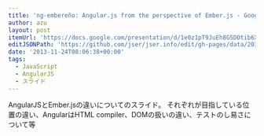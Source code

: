 ```yaml
---
title: 'ng-embereño: Angular.js from the perspective of Ember.js - Google ドライブ'
author: azu
layout: post
itemUrl: 'https://docs.google.com/presentation/d/1e0z1pT9JuEh8G5DOtib6XFDHK0GUFtrZrU3IfxJynaA/preview#slide=id.p'
editJSONPath: 'https://github.com/jser/jser.info/edit/gh-pages/data/2013/11/index.json'
date: '2013-11-24T08:06:38+00:00'
tags:
  - JavaScript
  - AngularJS
  - スライド
---
```

AngularJSとEmber.jsの違いについてのスライド。
それぞれが目指している位置の違い、AngularはHTML compiler、DOMの扱いの違い、テストのし易さについて等
